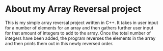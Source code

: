 # About my Array Reversal project
This is my simple array reversal project written in C++. It takes in user input for a number of elements for an array and then gathers further user input for that amount of integers to add to the array. Once the total number of integers have been added, the program reverses the elements in the array and then prints them out in this newly reversed order. 
